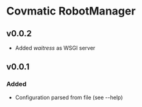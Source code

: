 # Covmatic RobotManager

## v0.0.2

- Added *waitress* as WSGI server


## v0.0.1

### Added
- Configuration parsed from file (see --help)